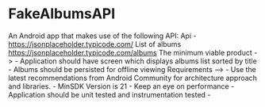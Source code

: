# FakeAlbumsAPI

An Android app that makes use of the following API: Api - https://jsonplaceholder.typicode.com/ List of albums  https://jsonplaceholder.typicode.com/albums  The minimum viable product -> -	Application should have screen which displays albums list sorted by title -	Albums should be persisted for offline viewing  Requirements –> -	Use the latest recommendations from Android Community for architecture approach and libraries. -	MinSDK Version is 21 -	Keep an eye on performance -	Application should be unit tested and instrumentation tested -	
